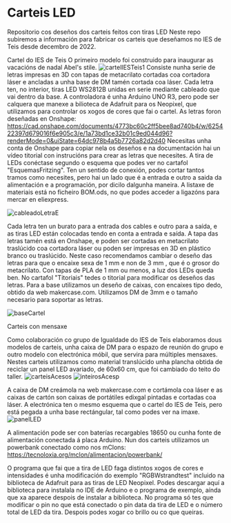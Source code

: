 # Carteis LED 
Repositorio cos deseños dos carteis feitos con tiras LED
Neste repo subiremos a información para fabricar os carteis que deseñamos no IES de Teis desde decembro de 2022.

Cartel do IES de Teis 
O primeiro modelo foi construido para inaugurar as vacacións de nadal Abel's stile.
![cartelIESTeis1](https://github.com/tecnoteis/carteisLED/assets/126872606/90f26060-75cd-4b8d-a0f1-b900b50c9e4c)
Consiste nunha serie de letras impresas en 3D con tapas de metacrilato cortadas coa cortadora láser e ancladas a unha base de DM tamén cortada coa láser. Cada letra ten, no interior, tiras LED WS2812B unidas en serie mediante cableado que vai dentro da base. A controladora é unha Arduino UNO R3, pero pode ser calquera que manexe a bilioteca de Adafruit para os Neopixel, que utilizamos para controlar os xogos de cores que fai o cartel.
As letras foron deseñadas en Onshape: https://cad.onshape.com/documents/4773bc60c2ff5bee8ad740b4/w/625422397d679016f6e905c3/e/1a73bd1ce32b01c9ed044d96?renderMode=0&uiState=64dc978b4a5b7726a82d2d40
Necesitas unha conta de Onshape para copiar nela os deseños e na documentación hai un vídeo titorial con instrucións para crear as letras que necesites.
A tira de LEDs conéctase segundo o esquema que podes ver no cartafol "EsquemasFritzing". Ten un sentido de conexión, podes cortar tantos tramos como necesites, pero hai un lado que é a entrada e outro a saida da alimentación e a programación, por dicilo dalgunha maneira. A listaxe de materiais está no ficheiro BOM.ods, no que podes acceder a ligazóns para mercar en eliexpress.

![cableadoLetraE](https://github.com/tecnoteis/carteisLED/assets/126872606/d5cce52f-a4be-45d2-9d9b-ae39d889e4ff)


Cada letra ten un burato para a entrada dos cables e outro para a saída, e as tiras LED están colocadas tendo en conta a entrada e saída.
A tapa das letras tamén está en Onshape, e poden ser cortadas en metacrilato traslúcido coa cortadora láser ou poden ser impresas en 3D en plástico branco ou traslúcido. Neste caso recomendamos cambiar o deseño das letras para que o encaixe sexa de 1 mm e non de 3 mm , que é o grosor do metacrilato. Con tapas de PLA de 1 mm ou menos, a luz dos LEDs queda ben.
No cartafol "Titoriais" tedes o titorial para modificar os deseños das letras.
Para a base utilizamos un deseño de caixas, con encaixes tipo dedo, obtido da web makercase.com. Utilizamos DM de 3mm e o tamaño necesario para soportar as letras.

![baseCartel](https://github.com/tecnoteis/carteisLED/assets/126872606/b7c1ad6e-1371-47f6-84dd-89f3e27168e1)


Carteis con mensaxe

Como colaboración co grupo de Igualdade do IES de Teis elaboramos dous modelos de carteis, unha caixa de DM para o espazo de reunión do grupo e outro modelo con electrónica móbil, que servira para múltiples mensaxes. Nestes carteis utilizamos como material translúcido unha plancha obtida de reciclar un panel LED avariado, de 60x60 cm, que foi cambiado do teito do taller.
![carteisAcesos](https://github.com/tecnoteis/carteisLED/assets/126872606/829bf531-d928-40c7-8de9-f0dda3e5335d) ![inteirosAcesp](https://github.com/tecnoteis/carteisLED/assets/126872606/e53344ad-6c52-4df5-b939-6e4d4b0454b5)

A caixa de DM creámola na web makercase.com e cortámola coa láser e as caixas de cartón son caixas de portátiles edixgal pintadas e cortadas coa láser.
A electrónica ten o mesmo esquema que o cartel do IES de Teis, pero está pegada a unha base rectángular, tal como podes ver na imaxe.
![panelLED](https://github.com/tecnoteis/carteisLED/assets/126872606/532e0bc1-bf5f-4c8e-8691-84145f515a18)

A alimentación pode ser con baterías recargables 18650 ou cunha fonte de alimentación conectada á placa Arduino.
Nun dos carteis utilizamos un powerbank conectado como nos mClons: https://tecnoloxia.org/mclon/alimentacion/powerbank/

O programa que fai que a tira de LED faga distintos xogos de cores e intensidades é unha modificación do exemplo "RGBWstrandtest" incluido na biblioteca de Adafruit para as tiras de LED Neopixel. Podes descargar aquí a biblioteca para instalala no IDE de Arduino e o programa de exemplo, aínda que xa aparece despois de instalar a biblioteca. No programa só tes que modificar o pin no que está conectado o pin data da tira de LED e o número total de LED da tira. Despois podes xogar co brillo ou co que queiras.

